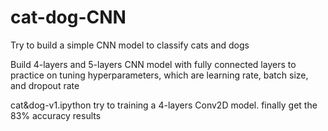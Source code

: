 # cat-dog-CNN
Try to build a simple CNN model to classify cats and dogs

Build 4-layers and 5-layers CNN model with fully connected layers to practice on tuning hyperparameters, which are learning rate, batch size, and dropout rate

cat&dog-v1.ipython try to training a 4-layers Conv2D model. finally get the 83% accuracy results
